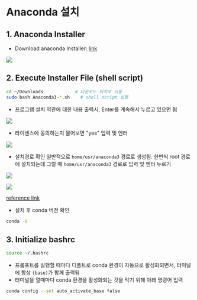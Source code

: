 # Anaconda 설치

## 1. Anaconda Installer

* Download anaconda Installer: [link](https://www.anaconda.com/download/success)
  
 ![](https://github.com/user-attachments/assets/1a60754e-35f1-4c9d-b42f-154df6e332ef)


## 2. Execute Installer File (shell script)

```bash
cd ~/Downloads			  # 다운로드 위치로 이동
sudo bash Anaconda3-*.sh	# shell script 실행
```

* 프로그램 설치 약관에 대한 내용 출력시, Enter를 계속해서 누르고 있으면 됨

![](https://github.com/user-attachments/assets/08ea250f-35c0-4526-a71d-eafb2868f1f4)

* 라이센스에 동의하는지 물어보면 "yes" 입력 및 엔터

![](https://github.com/user-attachments/assets/96c3ac4c-af01-478d-9986-4da1b2a34151)

* 설치경로 확인
일반적으로 `home/usr/anaconda3` 경로로 생성됨.
한번씩 root 경로에 설치되는데 그럴 때 `home/usr/anaconda3` 경로로 입력 및 엔터 누르기

![](https://github.com/user-attachments/assets/ed6c2b5d-1617-4dd4-88ca-ef75c2c4f2bd)


![](https://github.com/user-attachments/assets/585b65f0-2020-4596-9fb5-cb952ebc3503)

[reference link](https://latte-is-horse.tistory.com/2)

* 설치 후 conda 버전 확인
```bash
conda -V
```

## 3. Initialize bashrc

```bash
source ~/.bashrc
```

* 프롬프트를 실행할 때마다 디폴트로 conda 환경이 자동으로 활성화되면서, 터미널에 항상 `(base)`가 함께 출력됨
* 터미널을 열때마다 conda 환경을 활성화되는 것을 막기 위해 아래 명령어 입력

```bash
conda config --set auto_activate_base false
```
